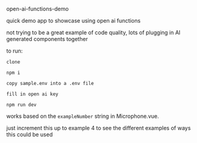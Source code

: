 open-ai-functions-demo

quick demo app to showcase using open ai functions

not trying to be a great example of code quality, lots of plugging in AI generated components together

to run:

```
clone

npm i

copy sample.env into a .env file

fill in open ai key

npm run dev

```

works based on the `exampleNumber` string in Microphone.vue.

just increment this up to example 4 to see the different examples of ways this could be used

